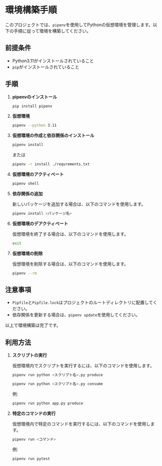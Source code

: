 # 環境構築手順

このプロジェクトでは、`pipenv`を使用してPythonの仮想環境を管理します。以下の手順に従って環境を構築してください。

## 前提条件

- Python3.11がインストールされていること
- `pip`がインストールされていること

## 手順

1. **pipenvのインストール**

    ```sh
    pip install pipenv
    ```

2. **仮想環境**

    ```sh
    pipenv --python 3.11
    ```

3. **仮想環境の作成と依存関係のインストール**

    ```sh
    pipenv install
    ```
    または
    ```sh
    pipenv -r install ./requrements.txt
    ```

4. **仮想環境のアクティベート**

    ```sh
    pipenv shell
    ```

5. **依存関係の追加**

    新しいパッケージを追加する場合は、以下のコマンドを使用します。

    ```sh
    pipenv install <パッケージ名>
    ```

6. **仮想環境のデアクティベート**

    仮想環境を終了する場合は、以下のコマンドを使用します。

    ```sh
    exit
    ```

7. **仮想環境の削除**

    仮想環境を削除する場合は、以下のコマンドを使用します。

    ```sh
    pipenv --rm
    ```

## 注意事項

- `Pipfile`と`Pipfile.lock`はプロジェクトのルートディレクトリに配置してください。
- 依存関係を更新する場合は、`pipenv update`を使用してください。

以上で環境構築は完了です。

## 利用方法


1. **スクリプトの実行**

    仮想環境内でスクリプトを実行するには、以下のコマンドを使用します。

    ```sh
    pipenv run python <スクリプト名>.py produce
    ```

    ```sh
    pipenv run python <スクリプト名>.py consume
    ```

    例:
    ```sh
    pipenv run python app.py produce
    ```

2. **特定のコマンドの実行**

    仮想環境内で特定のコマンドを実行するには、以下のコマンドを使用します。

    ```sh
    pipenv run <コマンド>
    ```

    例:

    ```sh
    pipenv run pytest
    ```
